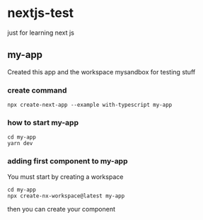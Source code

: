 # nextjs-test
just for learning next js

## my-app
Created this app and the workspace mysandbox for testing stuff
### create command
```
npx create-next-app --example with-typescript my-app
```
### how to start my-app
```
cd my-app
yarn dev
```

### adding first component to my-app
You must start by creating a workspace
```
cd my-app
npx create-nx-workspace@latest my-app
```
then you can create your component
```

```
